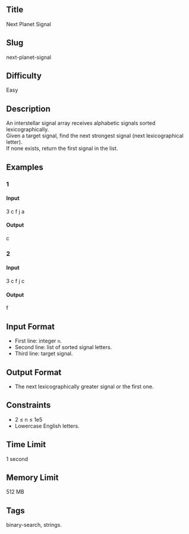 ## Title

Next Planet Signal

## Slug

next-planet-signal

## Difficulty

Easy

## Description

An interstellar signal array receives alphabetic signals sorted lexicographically.  
Given a target signal, find the next strongest signal (next lexicographical letter).  
If none exists, return the first signal in the list.

## Examples

### 1

#### Input

3
c f j
a

#### Output

c

### 2

#### Input

3
c f j
c

#### Output

f

## Input Format  

- First line: integer `n`.  
- Second line: list of sorted signal letters.  
- Third line: target signal.

## Output Format  

- The next lexicographically greater signal or the first one.

## Constraints  

- 2 ≤ n ≤ 1e5  
- Lowercase English letters.  

## Time Limit

1 second

## Memory Limit

512 MB

## Tags

binary-search, strings.
